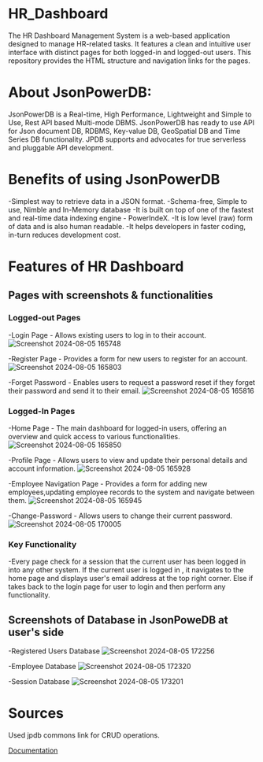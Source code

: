 # HR_Dashboard
The HR Dashboard Management System is a web-based application designed to manage HR-related tasks. It features a clean and intuitive user interface with distinct pages for both logged-in and logged-out users. This repository provides the HTML structure and navigation links for the pages.

# About JsonPowerDB:
JsonPowerDB is a Real-time, High Performance, Lightweight and Simple to Use, Rest API based Multi-mode DBMS. JsonPowerDB has ready to use API for Json document DB, RDBMS, Key-value DB, GeoSpatial DB and Time Series DB functionality. JPDB supports and advocates for true serverless and pluggable API development.

# Benefits of using JsonPowerDB
-Simplest way to retrieve data in a JSON format.
-Schema-free, Simple to use, Nimble and In-Memory database
-It is built on top of one of the fastest and real-time data indexing engine - PowerIndeX.
-It is low level (raw) form of data and is also human readable.
-It helps developers in faster coding, in-turn reduces development cost.

# Features of HR Dashboard

## Pages with screenshots & functionalities
### Logged-out Pages

 -Login Page - Allows existing users to log in to their account.
![Screenshot 2024-08-05 165748](https://github.com/user-attachments/assets/42d3a8f9-291b-4828-877c-7a0b138b7906)



-Register Page - Provides a form for new users to register for an account.
![Screenshot 2024-08-05 165803](https://github.com/user-attachments/assets/5f641e36-71a2-4134-9103-ea964c24f150)


-Forget Password - Enables users to request a password reset if they forget their password and send it to their email.
![Screenshot 2024-08-05 165816](https://github.com/user-attachments/assets/fa939d3c-dda8-4e35-afda-3451b6b7483b)

### Logged-In Pages

 -Home Page - The main dashboard for logged-in users, offering an overview and quick access to various functionalities.
 ![Screenshot 2024-08-05 165850](https://github.com/user-attachments/assets/e6e2446e-7bba-45a0-b65b-a31e7adfbec4)


-Profile Page - Allows users to view and update their personal details and account information.
![Screenshot 2024-08-05 165928](https://github.com/user-attachments/assets/ab0642b5-d5e6-43ea-a463-b5f79c10db80)


-Employee Navigation Page - Provides a form for adding new employees,updating employee records to the system and navigate between them.
 ![Screenshot 2024-08-05 165945](https://github.com/user-attachments/assets/f8129d39-fe5a-4167-9327-92b204f3c349)


 -Change-Password - Allows users to change their current password.
 ![Screenshot 2024-08-05 170005](https://github.com/user-attachments/assets/ee9501ca-dcfe-4d20-a3c5-785e44573134)


 ### Key Functionality 
 -Every page check for a session that the current user has been logged in into any other system. If the current user is logged in , it navigates to the home page and displays user's email address at the top right corner. Else if takes back to the login page for user to login and then perform any functionality.

 ## Screenshots of Database in JsonPoweDB at user's side

 -Registered Users Database
 ![Screenshot 2024-08-05 172256](https://github.com/user-attachments/assets/706b3df9-3b22-49a2-bb62-40e42f60b94e)


-Employee Database
![Screenshot 2024-08-05 172320](https://github.com/user-attachments/assets/ee54852f-3f9c-4851-84e1-b171e7af2e72)


-Session Database
![Screenshot 2024-08-05 173201](https://github.com/user-attachments/assets/e5b59edf-f486-46f3-a028-08383360badf)

# Sources
Used jpdb commons link for CRUD operations.

[Documentation](https://login2explore.com/jpdb/docs.html)

 


